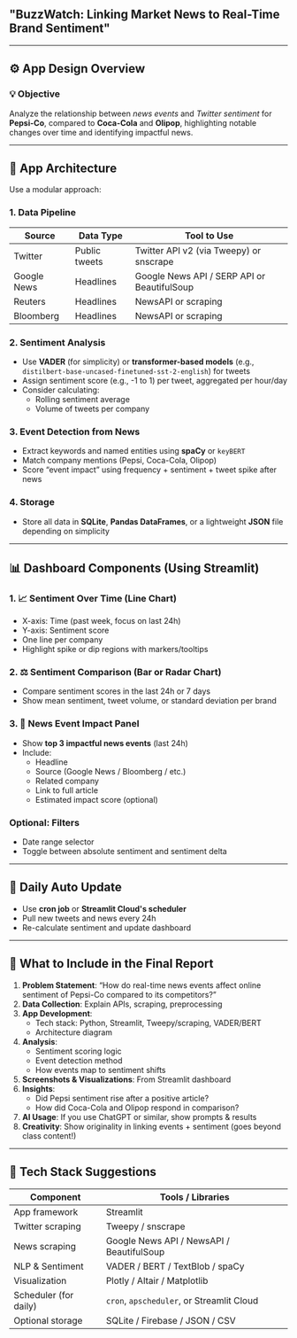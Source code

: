 ## **"BuzzWatch: Linking Market News to Real-Time Brand Sentiment"**

---

## ⚙️ **App Design Overview**

### 💡 **Objective**
Analyze the relationship between *news events* and *Twitter sentiment* for **Pepsi-Co**, compared to **Coca-Cola** and **Olipop**, highlighting notable changes over time and identifying impactful news.

---

## 🧱 **App Architecture**

Use a modular approach:

### 1. **Data Pipeline**
| Source       | Data Type     | Tool to Use               |
|--------------|----------------|---------------------------|
| Twitter      | Public tweets | Twitter API v2 (via Tweepy) or snscrape |
| Google News  | Headlines     | Google News API / SERP API or BeautifulSoup |
| Reuters      | Headlines     | NewsAPI or scraping      |
| Bloomberg    | Headlines     | NewsAPI or scraping      |

### 2. **Sentiment Analysis**
- Use **VADER** (for simplicity) or **transformer-based models** (e.g., `distilbert-base-uncased-finetuned-sst-2-english`) for tweets
- Assign sentiment score (e.g., -1 to 1) per tweet, aggregated per hour/day
- Consider calculating:
  - Rolling sentiment average
  - Volume of tweets per company

### 3. **Event Detection from News**
- Extract keywords and named entities using **spaCy** or `keyBERT`
- Match company mentions (Pepsi, Coca-Cola, Olipop)
- Score “event impact” using frequency + sentiment + tweet spike after news

### 4. **Storage**
- Store all data in **SQLite**, **Pandas DataFrames**, or a lightweight **JSON** file depending on simplicity

---

## 📊 **Dashboard Components (Using Streamlit)**

### 1. 📈 **Sentiment Over Time (Line Chart)**
- X-axis: Time (past week, focus on last 24h)
- Y-axis: Sentiment score
- One line per company
- Highlight spike or dip regions with markers/tooltips

### 2. ⚖️ **Sentiment Comparison (Bar or Radar Chart)**
- Compare sentiment scores in the last 24h or 7 days
- Show mean sentiment, tweet volume, or standard deviation per brand

### 3. 📰 **News Event Impact Panel**
- Show **top 3 impactful news events** (last 24h)
- Include:
  - Headline
  - Source (Google News / Bloomberg / etc.)
  - Related company
  - Link to full article
  - Estimated impact score (optional)

### Optional: Filters
- Date range selector
- Toggle between absolute sentiment and sentiment delta

---

## 🧪 **Daily Auto Update**
- Use **cron job** or **Streamlit Cloud's scheduler**
- Pull new tweets and news every 24h
- Re-calculate sentiment and update dashboard

---

## 📝 **What to Include in the Final Report**

1. **Problem Statement**: “How do real-time news events affect online sentiment of Pepsi-Co compared to its competitors?”
2. **Data Collection**: Explain APIs, scraping, preprocessing
3. **App Development**:
   - Tech stack: Python, Streamlit, Tweepy/scraping, VADER/BERT
   - Architecture diagram
4. **Analysis**:
   - Sentiment scoring logic
   - Event detection method
   - How events map to sentiment shifts
5. **Screenshots & Visualizations**: From Streamlit dashboard
6. **Insights**:
   - Did Pepsi sentiment rise after a positive article?
   - How did Coca-Cola and Olipop respond in comparison?
7. **AI Usage**: If you use ChatGPT or similar, show prompts & results
8. **Creativity**: Show originality in linking events + sentiment (goes beyond class content!)

---

## 🧰 **Tech Stack Suggestions**

| Component              | Tools / Libraries                         |
|------------------------|-------------------------------------------|
| App framework          | Streamlit                                 |
| Twitter scraping       | Tweepy / snscrape                         |
| News scraping          | Google News API / NewsAPI / BeautifulSoup|
| NLP & Sentiment        | VADER / BERT / TextBlob / spaCy           |
| Visualization          | Plotly / Altair / Matplotlib              |
| Scheduler (for daily)  | `cron`, `apscheduler`, or Streamlit Cloud |
| Optional storage       | SQLite / Firebase / JSON / CSV            |

